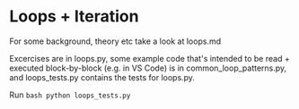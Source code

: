 # Loops + Iteration

For some background, theory etc take a look at loops.md

Excercises are in loops.py, some example code that's intended to be read + executed block-by-block (e.g. in VS Code) is in
common_loop_patterns.py, and loops_tests.py contains the
tests for loops.py.

Run
	```bash
	python loops_tests.py
	```